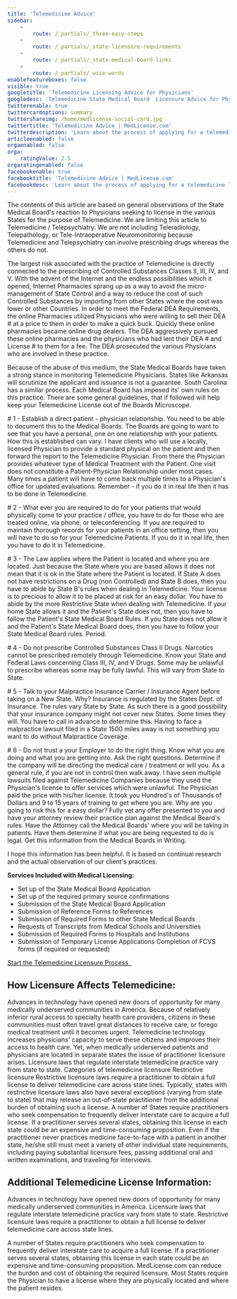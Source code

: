 ```yaml
---
title: 'Telemedicine Advice'
sidebar:
    -
        route: /_partials/_three-easy-steps
    -
        route: /_partials/_state-licensure-requirements
    -
        route: /_partials/_state-medical-board-links
    -
        route: /_partials/_wise-words
enablefeatureboxes: false
visible: true
googletitle: 'Telemedicine Licensing Advice for Physicians'
googledesc: 'Telemedicine State Medical Board  Licensure Advice for Physicians seeking to practice Telemedicine with multiple State Medical Boards'
twitterenable: true
twittercardoptions: summary
twittershareimg: /home/medlicense-social-card.jpg
twittertitle: 'Telemedicine Advice | MedLicense.com'
twitterdescription: 'Learn about the process of applying for a telemedicine license and find out how medlicense.com can assist you in completing your Telemedicine Licensing process.'
articleenabled: false
orgaenabled: false
orga:
    ratingValue: 2.5
orgaratingenabled: false
facebookenable: true
facebooktitle: 'Telemedicine Advice | MedLicense.com'
facebookdesc: 'Learn about the process of applying for a telemedicine license and find out how medlicense.com can assist you in completing your Telemedicine Licensing process.'
---
```


<p>The contents of this article are based on general observations of the State Medical Board's reaction to Physicians seeking to license in the various States for the purpose of Telemedicine. We are limiting this article to Telemedicine / Telepsychiatry. We are not including Teleradiology, Telepathology, or Tele-Intraoperative Neuromonitoring because Telemedicine and Telepsychiatry can involve prescribing drugs whereas the others do not.</p>
<p>The largest risk associated with the practice of Telemedicine is directly connected to the prescribing of Controlled Substances Classes II, III, IV, and V. With the advent of the Internet and the endless possibilities which it opened, Internet Pharmacies sprang up as a way to avoid the micro-management of State Control and a way to reduce the cost of such Controlled Substances by importing from other States where the cost was lower or other Countries. In order to meet the Federal DEA Requirements, the online Pharmacies utilized Physicians who were willing to sell their DEA # at a price to them in order to make a quick buck. Quickly these online pharmacies became online drug dealers. The DEA aggressively pursued these online pharmacies and the physicians who had lent their DEA # and License # to them for a fee. The DEA prosecuted the various Physicians who are involved in these practice.</p>
<p>Because of the abuse of this medium, the State Medical Boards have taken a strong stance in monitoring Telemedicine Physicians. States like Arkansas will scrutinize the applicant and issuance is not a guarantee. South Carolina has a similar process. Each Medical Board has imposed its' own rules on this practice. There are some general guidelines, that if followed will help keep your Telemedicine License out of the Boards Microscope.</p>
<p># 1 - Establish a direct patient - physician relationship. You need to be able to document this to the Medical Boards. The Boards are going to want to see that you have a personal, one on one relationship with your patients. How this is established can vary. I have clients who will use a locally, licensed Physician to provide a standard physical on the patient and then forward the report to the Telemedicine Physician. From there the Physician provides whatever type of Medical Treatment with the Patient. One visit does not constitute a Patient-Physician Relationship under most cases. Many times a patient will have to come back multiple times to a Physician's office for updated evaluations. Remember - if you do it in real life then it has to be done in Telemedicine.</p>
<p># 2 - What ever you are required to do for your patients that would physically come to your practice / office, you have to do for those who are treated online, via phone, or teleconferencing. If you are required to maintain thorough records for your patients in an office setting, then you will have to do so for your Telemedicine Patients. If you do it in real life, then you have to do it in Telemedicine.</p>
<p># 3 - The Law applies where the Patient is located and where you are located. Just because the State where you are based allows it does not mean that it is ok in the State where the Patient is located. If State A does not have restrictions on a Drug (non Controlled) and State B does, then you have to abide by State B's rules when dealing in Telemedicine. Your license is to precious to allow it to be placed at risk for an easy dollar. You have to abide by the more Restrictive State when dealing with Telemedicine. If your home State allows it and the Patient's State does not, then you have to follow the Patient's State Medical Board Rules. If you State does not allow it and the Patient's State Medical Board does, then you have to follow your State Medical Board rules. Period.</p>
<p># 4 - Do not prescribe Controlled Substances Class II Drugs. Narcotics cannot be prescribed remotely through Telemedicine. Know your State and Federal Laws concerning Class III, IV, and V Drugs. Some may be unlawful to prescribe whereas some may be fully lawful. This will vary from State to State.</p>
<p># 5 - Talk to your Malpractice Insurance Carrier / Insurance Agent before taking on a New State. Why? Insurance is regulated by the States Dept. of Insurance. The rules vary State by State. As such there is a good possibility that your insurance company might not cover new States. Some times they will. You have to call in advance to determine this. Having to face a malpractice lawsuit filed in a State 1500 miles away is not something you want to do without Malpractice Coverage.</p>
<p># 6 - Do not trust a your Employer to do the right thing. Know what you are doing and what you are getting into. Ask the right questions. Determine if the company will be directing the medical care / treatment or will you. As a general rule, if you are not in control then walk away. I have seen multiple lawsuits filed against Telemedicine Companies because they used the Physician's license to offer services which were unlawful. The Physician paid the price with his/her license. It took you Hundred's of Thousands of Dollars and 9 to 15 years of training to get where you are. Why are you going to risk this for a easy dollar? Fully vet any offer presented to you and have your attorney review their practice plan against the Medical Board's rules. Have the Attorney call the Medical Boards' where you will be taking in patients. Have them determine if what you are being requested to do is legal. Get this information from the Medical Boards in Writing.</p>
<p>I hope this information has been helpful. It is based on continual research and the actual observation of our client's practices.</p>
<p><strong>Services Included with Medical Licensing:</strong></p>
<ul>
<li>Set up of the State Medical Board Application</li>
<li>Set up of the required primary source confirmations</li>
<li>Submission of the State Medical Board Application</li>
<li>Submission of Reference Forms to References</li>
<li>Submission of Required Forms to other State Medical Boards</li>
<li>Requests of Transcripts from Medical Schools and Universities</li>
<li>Submission of Required Forms to Hospitals and Institutions</li>
<li>Submission of Temporary License Applications Completion of FCVS forms (if required or requested)</li>
</ul>
<p><a class="btn btn-secondary" href="../../../pricing">Start the Telemedicine Licensure Process <em class="fa fa-sm fa-play" aria-hidden="true">&nbsp;</em></a>&nbsp;</p>
<h2 id="mcetoc_1cea1dmkc0">How Licensure Affects Telemedicine:</h2>
<p>Advances in technology have opened new doors of opportunity for many medically underserved communities in America. Because of relatively inferior rural access to specialty health care providers, citizens in these communities must often travel great distances to receive care, or forego medical treatment until it becomes urgent. Telemedicine technology increases physicians' capacity to serve these citizens and improves their access to health care. Yet, when medically underserved patients and physicians are located in separate states the issue of practitioner licensure arises. Licensure laws that regulate interstate telemedicine practice vary from state to state. Categories of telemedicine licensure Restrictive licensure Restrictive licensure laws require a practitioner to obtain a full license to deliver telemedicine care across state lines. Typically, states with restrictive licensure laws also have several exceptions (varying from state to state) that may release an out-of-state practitioner from the additional burden of obtaining such a license. A number of States require practitioners who seek compensation to frequently deliver interstate care to acquire a full license. If a practitioner serves several states, obtaining this license in each state could be an expensive and time-consuming proposition. Even if the practitioner never practices medicine face-to-face with a patient in another state, he/she still must meet a variety of other individual state requirements, including paying substantial licensure fees, passing additional oral and written examinations, and traveling for interviews.</p>
<h2 id="mcetoc_1cea1dmkc1">Additional Telemedicine License Information:</h2>
<p>Advances in technology have opened new doors of opportunity for many medically underserved communities in America. Licensure laws that regulate interstate telemedicine practice vary from state to state. Restrictive licensure laws require a practitioner to obtain a full license to deliver telemedicine care across state lines.</p>
<p>A number of States require practitioners who seek compensation to frequently deliver interstate care to acquire a full license. If a practitioner serves several states, obtaining this license in each state could be an expensive and time-consuming proposition. MedLicense.com can reduce the burden and cost of obtaining the required licensure. Most States require the Physician to have a license where they are physically located and where the patient resides.</p>